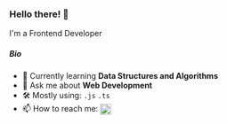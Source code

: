 ### Hello there! 👋

 I'm a Frontend Developer

##### Bio

- 🌱 Currently learning **Data Structures and Algorithms**
- 💬 Ask me about  **Web Development**
- 🛠️ Mostly using: `.js` `.ts` 
-  📫 How to reach me:
<a href="https://twitter.com/ali730580174119" target="blank"><img align="center" src="https://raw.githubusercontent.com/rahuldkjain/github-profile-readme-generator/master/src/images/icons/Social/twitter.svg" alt="ali730580174119" height="20" width="20" /></a>




